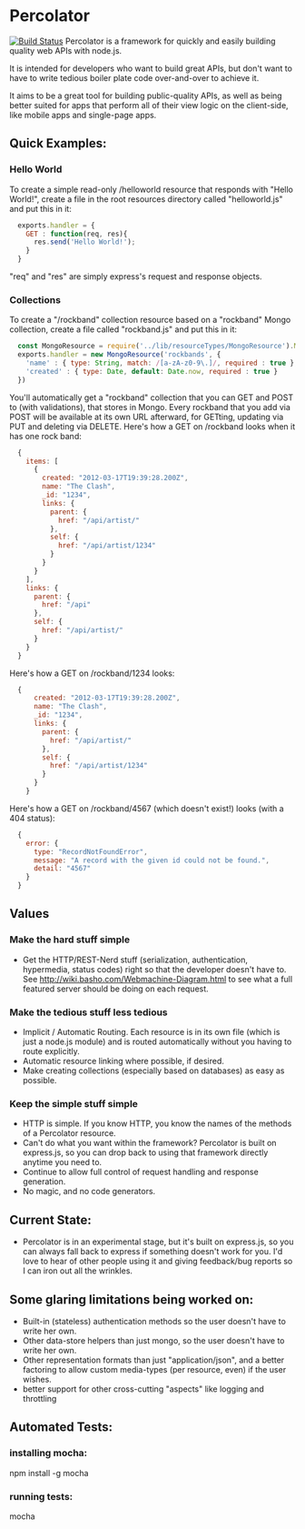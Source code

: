 # Percolator
[![Build
Status](https://secure.travis-ci.org/cainus/percolator.png?branch=master)](http://travis-ci.org/cainus/percolator)
Percolator is a framework for quickly and easily building quality web APIs with node.js.  

It is intended for developers who want to build great APIs, but don't want to
have to write tedious boiler plate code over-and-over to achieve it.

It aims to be a great tool for building public-quality APIs, as well as being
better suited for apps that perform all of their view logic on the client-side,
like mobile apps and single-page apps.


## Quick Examples:

### Hello World
To create a simple read-only /helloworld resource that responds with "Hello
World!", create a file in the root resources directory called "helloworld.js"
and put this in it:

```javascript
  exports.handler = {
    GET : function(req, res){
      res.send('Hello World!');
    }
  }
```

"req" and "res" are simply express's request and response objects.

### Collections
To create a "/rockband" collection resource based on a "rockband" Mongo collection, 
create a file called "rockband.js" and put this in it:

```javascript
  const MongoResource = require('../lib/resourceTypes/MongoResource').MongoResource;
  exports.handler = new MongoResource('rockbands', {
    'name' : { type: String, match: /[a-zA-z0-9\.]/, required : true },
    'created' : { type: Date, default: Date.now, required : true }
  })
```

You'll automatically get a "rockband" collection that you can GET and POST to
(with validations), that stores in Mongo.  Every rockband that you add via POST
will be available at its own URL afterward, for GETting, updating via PUT and
deleting via DELETE.  Here's how a GET on /rockband looks when it has one rock
band:

```javascript
  {
    items: [
      {
        created: "2012-03-17T19:39:28.200Z",
        name: "The Clash",
        _id: "1234",
        links: {
          parent: {
            href: "/api/artist/"
          },
          self: {
            href: "/api/artist/1234"
          }
        }
      }
    ],
    links: {
      parent: {
        href: "/api"
      },
      self: {
        href: "/api/artist/"
      }
    }
  }
```

Here's how a GET on /rockband/1234 looks:

```javascript
  {
      created: "2012-03-17T19:39:28.200Z",
      name: "The Clash",
      _id: "1234",
      links: {
        parent: {
          href: "/api/artist/"
        },
        self: {
          href: "/api/artist/1234"
        }
      }
    }
```

Here's how a GET on /rockband/4567 (which doesn't exist!) looks (with a 404
status):

```javascript
  {
    error: {
      type: "RecordNotFoundError",
      message: "A record with the given id could not be found.",
      detail: "4567"
    }
  }
```

## Values
### Make the hard stuff simple
* Get the HTTP/REST-Nerd stuff (serialization, authentication, hypermedia, status codes) right so that the developer doesn't have to.  See http://wiki.basho.com/Webmachine-Diagram.html 
to see what a full featured server should be doing on each request.

### Make the tedious stuff less tedious
* Implicit / Automatic Routing.  Each resource is in its own file (which is just a node.js module) and is routed 
automatically without you having to route explicitly.
* Automatic resource linking where possible, if desired.
* Make creating collections (especially based on databases) as easy as possible.

### Keep the simple stuff simple
* HTTP is simple.  If you know HTTP, you know the names of the methods of a Percolator resource.
* Can't do what you want within the framework?  Percolator is built on express.js, so you can 
drop back to using that framework directly anytime you need to.
* Continue to allow full control of request handling and response generation.
* No magic, and no code generators.

## Current State:
* Percolator is in an experimental stage, but it's built on express.js, so you 
can always fall back to express if something doesn't work for you.  I'd 
love to hear of other people using it and giving feedback/bug reports so I can 
iron out all the wrinkles.  

## Some glaring limitations being worked on:
* Built-in (stateless) authentication methods so the user doesn't have to write her own.
* Other data-store helpers than just mongo, so the user doesn't have to write her own.
* Other representation formats than just "application/json", and a better factoring to 
allow custom media-types (per resource, even) if the user wishes.
* better support for other cross-cutting "aspects" like logging and throttling

## Automated Tests:

### installing mocha:
npm install -g mocha

### running tests:
mocha
